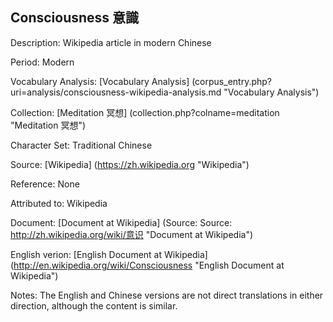 ## Consciousness 意識

Description: Wikipedia article in modern Chinese

Period: Modern

Vocabulary Analysis: [Vocabulary Analysis] (corpus_entry.php?uri=analysis/consciousness-wikipedia-analysis.md "Vocabulary Analysis")

Collection: [Meditation 冥想] (collection.php?colname=meditation "Meditation 冥想")

Character Set: Traditional Chinese

Source: [Wikipedia] (https://zh.wikipedia.org "Wikipedia")

Reference: None

Attributed to: Wikipedia

Document: [Document at Wikipedia] (Source: Source: http://zh.wikipedia.org/wiki/意识 "Document at Wikipedia")

English verion: [English Document at Wikipedia] (http://en.wikipedia.org/wiki/Consciousness "English Document at Wikipedia")

Notes: The English and Chinese versions are not direct translations in either direction, although the content is similar.